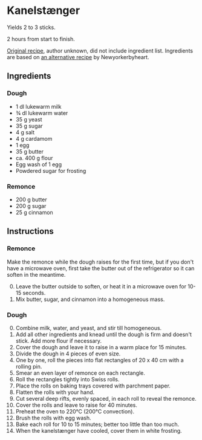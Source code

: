 # Kanelstænger

Yields 2 to 3 sticks.

2 hours from start to finish.

[Original recipe][original], author unknown,
did not include ingredient list.
Ingredients are based on
[an alternative recipe][ingredients] by Newyorkerbyheart.

## Ingredients

### Dough

* 1 dl lukewarm milk
* ¾ dl lukewarm water
* 35 g yeast
* 35 g sugar
* 4 g salt
* 4 g cardamom
* 1 egg
* 35 g butter
* ca. 400 g flour
* Egg wash of 1 egg
* Powdered sugar for frosting

### Remonce

* 200 g butter
* 200 g sugar
* 25 g cinnamon

## Instructions

### Remonce

Make the remonce while the dough raises for the first time,
but if you don't have a microwave oven,
first take the butter out of the refrigerator
so it can soften in the meantime.

0. Leave the butter outside to soften,
   or heat it in a microwave oven for 10-15 seconds.
0. Mix butter, sugar, and cinnamon into a homogeneous mass.

### Dough

0. Combine milk, water, and yeast, and stir till homogeneous.
0. Add all other ingredients and knead until the dough is firm
   and doesn't stick.
   Add more flour if necessary.
0. Cover the dough and leave it to raise in a warm place for 15 minutes.
0. Divide the dough in 4 pieces of even size.
0. One by one, roll the pieces into flat rectangles of 20 x 40 cm
   with a rolling pin.
0. Smear an even layer of remonce on each rectangle.
0. Roll the rectangles tightly into Swiss rolls.
0. Place the rolls on baking trays covered with parchment paper.
0. Flatten the rolls with your hand.
0. Cut several deep rifts, evenly spaced, in each roll
   to reveal the remonce.
0. Cover the rolls and leave to raise for 40 minutes.
0. Preheat the oven to 220&deg;C (200&deg;C convection).
0. Brush the rolls with egg wash.
0. Bake each roll for 10 to 15 minutes; better too little than too much.
0. When the kanelstænger have cooled, cover them in white frosting.

[original]: http://www.opskriftsamlingen.dk/kageopskrifter/kanelstang-bedre-end-bagerens.htm
[ingredients]: http://www.newyorkerbyheart.com/2007/06/kanelstaenger-med-creme-og-remonce.html
